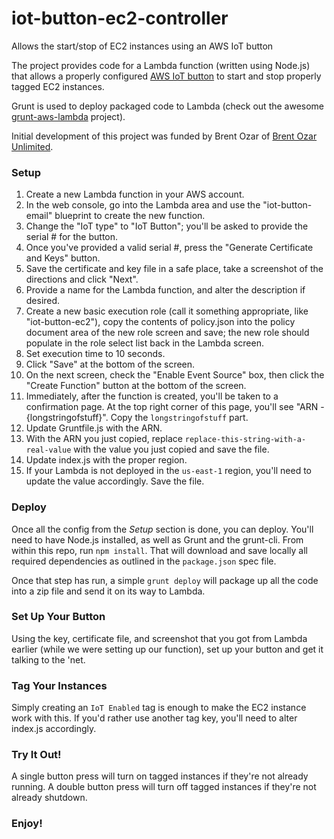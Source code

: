 # iot-button-ec2-controller
Allows the start/stop of EC2 instances using an AWS IoT button

The project provides code for a Lambda function (written using Node.js) that allows a properly configured [AWS IoT button](https://aws.amazon.com/iot/button/) to start and stop properly tagged EC2 instances.

Grunt is used to deploy packaged code to Lambda (check out the awesome [grunt-aws-lambda](https://github.com/Tim-B/grunt-aws-lambda) project).

Initial development of this project was funded by Brent Ozar of [Brent Ozar Unlimited](https://www.brentozar.com).

### Setup

1.  Create a new Lambda function in your AWS account.
  1.  In the web console, go into the Lambda area and use the "iot-button-email" blueprint to create the new function.
  2.  Change the "IoT type" to "IoT Button"; you'll be asked to provide the serial # for the button.
  3.  Once you've provided a valid serial #, press the "Generate Certificate and Keys" button.
  4.  Save the certificate and key file in a safe place, take a screenshot of the directions and click "Next".
  5.  Provide a name for the Lambda function, and alter the description if desired.
  6.  Create a new basic execution role (call it something appropriate, like "iot-button-ec2"), copy the contents of policy.json into the policy document area of the new role screen and save; the new role should populate in the role select list back in the Lambda screen.
  7.  Set execution time to 10 seconds.
  8.  Click "Save" at the bottom of the screen.
  9.  On the next screen, check the "Enable Event Source" box, then click the "Create Function" button at the bottom of the screen.
  10.  Immediately, after the function is created, you'll be taken to a confirmation page.  At the top right corner of this page, you'll see "ARN - {longstringofstuff}".  Copy the `longstringofstuff` part.
2.  Update Gruntfile.js with the ARN.
  1.  With the ARN you just copied, replace `replace-this-string-with-a-real-value` with the value you just copied and save the file.
3.  Update index.js with the proper region.
  1.  If your Lambda is not deployed in the `us-east-1` region, you'll need to update the value accordingly.  Save the file.

### Deploy

Once all the config from the *Setup* section is done, you can deploy.  You'll need to have Node.js installed, as well as Grunt and the grunt-cli.  From within this repo, run `npm install`.  That will download and save locally all required dependencies as outlined in the `package.json` spec file.

Once that step has run, a simple `grunt deploy` will package up all the code into a zip file and send it on its way to Lambda.

### Set Up Your Button

Using the key, certificate file, and screenshot that you got from Lambda earlier (while we were setting up our function), set up your button and get it talking to the 'net.

### Tag Your Instances

Simply creating an `IoT Enabled` tag is enough to make the EC2 instance work with this.  If you'd rather use another tag key, you'll need to alter index.js accordingly.

### Try It Out!

A single button press will turn on tagged instances if they're not already running.  A double button press will turn off tagged instances if they're not already shutdown.

### Enjoy!